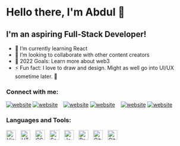 # Hello there, I'm Abdul 👋

## I'm an aspiring Full-Stack Developer!

- 🌱 I’m currently learning React
- 👯 I’m looking to collaborate with other content creators
- 🥅 2022 Goals: Learn more about web3
- ⚡ Fun fact: I love to draw and design. Might as well go into UI/UX sometime later. 🤔

### Connect with me:

[![website](./img/twitter-light.svg)](https://twitter.com/hxnz33#gh-light-mode-only)
[![website](./img/twitter-dark.svg)](https://twitter.com/hxnz33#gh-dark-mode-only)
&nbsp;&nbsp;
[![website](./img/linkedin-light.svg)](https://www.linkedin.com/in/abdullahi-mustafa-1a1996237/#gh-light-mode-only)
[![website](./img/linkedin-dark.svg)](https://www.linkedin.com/in/abdullahi-mustafa-1a1996237/#gh-dark-mode-only)
&nbsp;&nbsp;
[![website](./img/instagram-light.svg)](https://www.instagram.com/abdullmustyy/#gh-light-mode-only)
[![website](./img/instagram-dark.svg)](https://www.instagram.com/abdullmustyy/#gh-dark-mode-only)

### Languages and Tools:

<img align="left" alt="Visual Studio Code" width="26px" src="https://cdn.jsdelivr.net/gh/devicons/devicon/icons/vscode/vscode-original.svg" style="padding-right:10px;" />
<img align="left" alt="HTML5" width="26px" src="https://cdn.jsdelivr.net/gh/devicons/devicon/icons/html5/html5-original.svg" style="padding-right:10px;" />
<img align="left" alt="CSS3" width="26px" src="https://cdn.jsdelivr.net/gh/devicons/devicon/icons/css3/css3-original.svg" style="padding-right:10px;" />
<img align="left" alt="Sass" width="26px" src="https://cdn.jsdelivr.net/gh/devicons/devicon/icons/sass/sass-original.svg" style="padding-right:10px;" />
<img align="left" alt="JavaScript" width="26px" src="https://cdn.jsdelivr.net/gh/devicons/devicon/icons/javascript/javascript-original.svg" style="padding-right:10px;" />
<img align="left" alt="React" width="26px" src="https://cdn.jsdelivr.net/gh/devicons/devicon/icons/react/react-original.svg" style="padding-right:10px;" />
<img align="left" alt="Git" width="26px" src="https://cdn.jsdelivr.net/gh/devicons/devicon/icons/git/git-original.svg" style="padding-right:10px;" />
<img align="left" alt="GitHub" width="26px" src="https://user-images.githubusercontent.com/3369400/139447912-e0f43f33-6d9f-45f8-be46-2df5bbc91289.png" style="padding-right:10px;" />
<br />
